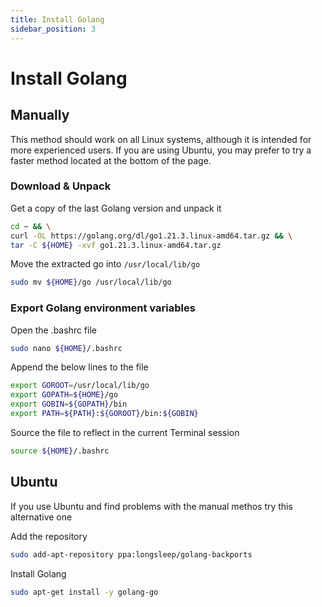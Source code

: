 ```yaml
---
title: Install Golang
sidebar_position: 3
---
```


# Install Golang

## Manually

This method should work on all Linux systems, although it is intended for more experienced users. If you are using Ubuntu, you may prefer to try a faster method located at the bottom of the page.

### Download & Unpack

Get a copy of the last Golang version and unpack it

```bash
cd ~ && \
curl -OL https://golang.org/dl/go1.21.3.linux-amd64.tar.gz && \
tar -C ${HOME} -xvf go1.21.3.linux-amd64.tar.gz
```

Move the extracted go into `/usr/local/lib/go`
```bash
sudo mv ${HOME}/go /usr/local/lib/go
```

### Export Golang environment variables

Open the .bashrc file

```bash
sudo nano ${HOME}/.bashrc
```

Append the below lines to the file

```bash title=${HOME}/.bashrc
export GOROOT=/usr/local/lib/go
export GOPATH=${HOME}/go
export GOBIN=${GOPATH}/bin
export PATH=${PATH}:${GOROOT}/bin:${GOBIN}
```

Source the file to reflect in the current Terminal session

```bash
source ${HOME}/.bashrc
```

## Ubuntu

If you use Ubuntu and find problems with the manual methos try this alternative one

Add the repository

```bash
sudo add-apt-repository ppa:longsleep/golang-backports
```

Install Golang

```bash
sudo apt-get install -y golang-go
```